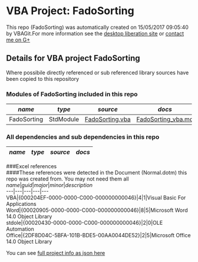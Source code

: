 # VBA Project: FadoSorting
This repo (FadoSorting) was automatically created on 15/05/2017 09:05:40 by VBAGit.For more information see the [desktop liberation site](http://ramblings.mcpher.com/Home/excelquirks/drivesdk/gettinggithubready "desktop liberation") or [contact me on G+](https://plus.google.com/+BruceMcpherson "Bruce McPherson - GDE")  
## Details for VBA project FadoSorting
Where possibile directly referenced or sub referenced library sources have been copied to this repository  
### Modules of FadoSorting included in this repo
*name*|*type*|*source*|*docs*  
---|---|---|---  
FadoSorting|StdModule|[FadoSorting.vba](scripts/FadoSorting.vba "script source")|[FadoSorting_vba.md](scripts/FadoSorting_vba.md "script docs")  
  
### All dependencies and sub dependencies in this repo  
*name*|*type*|*source*|*docs*  
---|---|---|---  
  
###Excel references  
####These references were detected in the Document (Normal.dotm) this repo was created from. You may not need them all  
*name*|*guid*|*major*|*minor*|*description*  
---|---|---|---|---  
VBA|{000204EF-0000-0000-C000-000000000046}|4|1|Visual Basic For Applications  
Word|{00020905-0000-0000-C000-000000000046}|8|5|Microsoft Word 14.0 Object Library  
stdole|{00020430-0000-0000-C000-000000000046}|2|0|OLE Automation  
Office|{2DF8D04C-5BFA-101B-BDE5-00AA0044DE52}|2|5|Microsoft Office 14.0 Object Library  
  
  
You can see [full project info as json here](info.json)